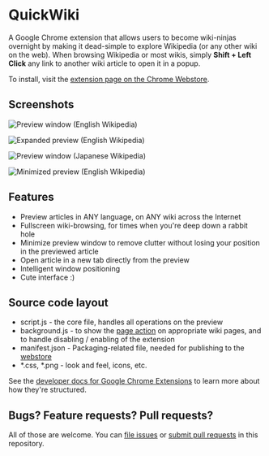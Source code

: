 QuickWiki
=========

A Google Chrome extension that allows users to become wiki-ninjas overnight by making it dead-simple to explore Wikipedia (or any other wiki on the web). When browsing Wikipedia or most wikis, simply **Shift + Left Click** any link to another wiki article to open it in a popup.

To install, visit the [extension page on the Chrome Webstore][install].

Screenshots
-----------

![Preview window (English Wikipedia)](screenshots/screen1.png "Preview window (English Wikipedia)")

![Expanded preview (English Wikipedia)](screenshots/screen2.png "Expanded preview (English Wikipedia)")

![Preview window (Japanese Wikipedia)](screenshots/screen3.png "Preview window (Japanese Wikipedia)")

![Minimized preview (English Wikipedia)](screenshots/screen4.png "Minimized preview (English Wikipedia)")

Features
--------

 - Preview articles in ANY language, on ANY wiki across the Internet
 - Fullscreen wiki-browsing, for times when you're deep down a rabbit hole
 - Minimize preview window to remove clutter without losing your position in the previewed article
 - Open article in a new tab directly from the preview
 - Intelligent window positioning
 - Cute interface :)

Source code layout
------------------

 - script.js - the core file, handles all operations on the preview
 - background.js - to show the [page action][pgac] on appropriate wiki pages, and to handle disabling / enabling of the extension
 - manifest.json - Packaging-related file, needed for publishing to the [webstore][]
 - *.css, *.png - look and feel, icons, etc.

See the [developer docs for Google Chrome Extensions][docs] to learn more about how they're structured.

Bugs? Feature requests? Pull requests?
--------------------------------------

All of those are welcome. You can [file issues][issues] or [submit pull requests][pulls] in this repository.


[pgac]: http://developer.chrome.com/extensions/pageAction.html
[issues]: https://github.com/vickychijwani/quickwiki/issues
[pulls]: https://github.com/vickychijwani/quickwiki/pulls
[docs]: https://developer.chrome.com/docs/extensions/mv3/getstarted/
[webstore]: https://chrome.google.com/webstore
[install]: https://chrome.google.com/webstore/detail/quickwiki/bbidbpklpaghmdjnlkkhkkobcbjgbkbd
